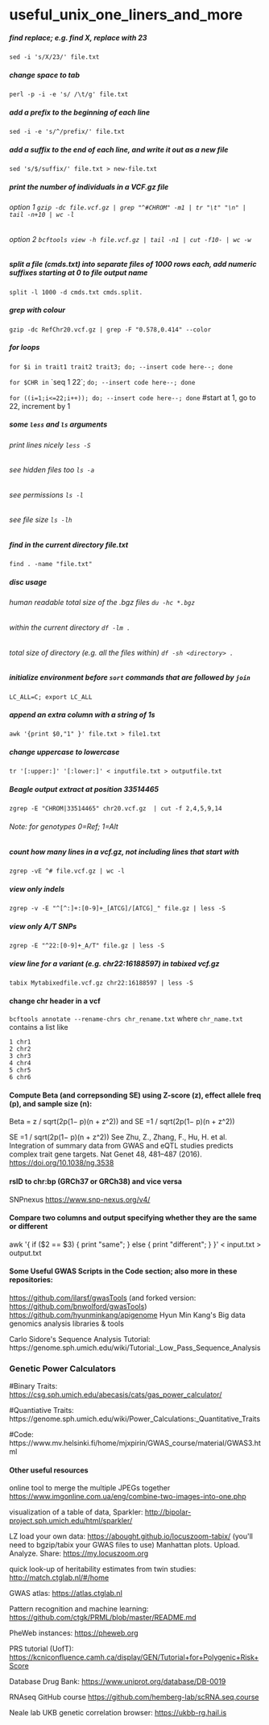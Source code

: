 # useful_unix_one_liners_and_more

##### find replace; e.g. find X, replace with 23
`sed -i 's/X/23/' file.txt` 

##### change space to tab
`perl -p -i -e 's/ /\t/g' file.txt` 

##### add a prefix to the beginning of each line
`sed -i -e 's/^/prefix/' file.txt` 

##### add a suffix to the end of each line, and write it out as a new file
`sed 's/$/suffix/' file.txt > new-file.txt`

##### print the number of individuals in a VCF.gz file
###### option 1 `gzip -dc file.vcf.gz | grep "^#CHROM" -m1 | tr "\t" "\n" | tail -n+10 | wc -l`
###### option 2 `bcftools view -h file.vcf.gz | tail -n1 | cut -f10- | wc -w`

##### split a file (cmds.txt) into separate files of 1000 rows each, add numeric suffixes starting at 0 to file output name
`split -l 1000 -d cmds.txt cmds.split.` 

##### grep with colour
`gzip -dc RefChr20.vcf.gz | grep -F "0.578,0.414" --color`

##### for loops
`for $i in trait1 trait2 trait3; do; --insert code here--; done`

`for $CHR in` \`seq 1 22\`; `do; --insert code here--; done`

`for ((i=1;i<=22;i++)); do; --insert code here--; done` #start at 1, go to 22, increment by 1

##### some `less` and `ls` arguments
###### print lines nicely `less -S` 
###### see hidden files too `ls -a`
###### see permissions `ls -l` 
###### see file size `ls -lh`

##### find in the current directory file.txt
`find . -name "file.txt"`

##### disc usage 
###### human readable total size of the .bgz files `du -hc *.bgz` 
###### within the current directory `df -lm .`
###### total size of directory (e.g. all the files within) `df -sh <directory> .`

##### initialize environment before `sort` commands that are followed by `join`
`LC_ALL=C; export LC_ALL`

##### append an extra column with a string of 1s
`awk '{print $0,"1" }' file.txt > file1.txt` 

##### change uppercase to lowercase
`tr '[:upper:]' '[:lower:]' < inputfile.txt > outputfile.txt`

##### Beagle output extract at position 33514465
`zgrep -E "CHROM|33514465" chr20.vcf.gz  | cut -f 2,4,5,9,14`
###### Note: for genotypes 0=Ref; 1=Alt

##### count how many lines in a vcf.gz, not including lines that start with #
`zgrep -vE ^# file.vcf.gz | wc -l`

##### view only indels
`zgrep -v -E "^[^:]+:[0-9]+_[ATCG]/[ATCG]_" file.gz | less -S`

##### view only A/T SNPs
`zgrep -E "^22:[0-9]+_A/T" file.gz | less -S`

##### view line for a variant (e.g. chr22:16188597) in tabixed vcf.gz
`tabix Mytabixedfile.vcf.gz chr22:16188597 | less -S` 

#### change chr header in a vcf
`bcftools annotate --rename-chrs chr_rename.txt` where `chr_name.txt` contains a list like
```
1 chr1
2 chr2
3 chr3
4 chr4
5 chr5
6 chr6
```

#### Compute Beta (and correpsonding SE) using Z-score (z), effect allele freq (p), and sample size (n):
Beta = z / sqrt(2p(1− p)(n + z^2)) and SE =1 / sqrt(2p(1− p)(n + z^2))

SE =1 / sqrt(2p(1− p)(n + z^2))
See Zhu, Z., Zhang, F., Hu, H. et al. Integration of summary data from GWAS and eQTL studies predicts complex trait gene targets. Nat Genet 48, 481–487 (2016). https://doi.org/10.1038/ng.3538

#### rsID to chr:bp (GRCh37 or GRCh38) and vice versa
SNPnexus https://www.snp-nexus.org/v4/

#### Compare two columns and output specifying whether they are the same or different
awk '{ if ($2 == $3) { print "same"; } else { print "different"; } }' < input.txt > output.txt

#### Some Useful GWAS Scripts in the Code section; also more in these repositories:
https://github.com/ilarsf/gwasTools (and forked version: https://github.com/bnwolford/gwasTools)
https://github.com/hyunminkang/apigenome Hyun Min Kang's Big data genomics analysis libraries & tools
<p>Carlo Sidore's Sequence Analysis Tutorial: https://genome.sph.umich.edu/wiki/Tutorial:_Low_Pass_Sequence_Analysis

### Genetic Power Calculators
#Binary Traits: https://csg.sph.umich.edu/abecasis/cats/gas_power_calculator/
<p>#Quantiative Traits: https://genome.sph.umich.edu/wiki/Power_Calculations:_Quantitative_Traits</p>
<p>#Code: https://www.mv.helsinki.fi/home/mjxpirin/GWAS_course/material/GWAS3.html</p>

#### Other useful resources
online tool to merge the multiple JPEGs together https://www.imgonline.com.ua/eng/combine-two-images-into-one.php

visualization of a table of data, Sparkler: http://bipolar-project.sph.umich.edu/html/sparkler/ 

LZ load your own data: https://abought.github.io/locuszoom-tabix/ (you'll need to bgzip/tabix your GWAS files to use)
Manhattan plots. Upload. Analyze. Share: https://my.locuszoom.org 

quick look-up of heritability estimates from twin studies: http://match.ctglab.nl/#/home

GWAS atlas: https://atlas.ctglab.nl

Pattern recognition and machine learning: https://github.com/ctgk/PRML/blob/master/README.md

PheWeb instances: https://pheweb.org
  
PRS tutorial (UofT): https://kcniconfluence.camh.ca/display/GEN/Tutorial+for+Polygenic+Risk+Score
  
Database Drug Bank: https://www.uniprot.org/database/DB-0019
  
RNAseq GitHub course https://github.com/hemberg-lab/scRNA.seq.course
  
Neale lab UKB genetic correlation browser: https://ukbb-rg.hail.is
